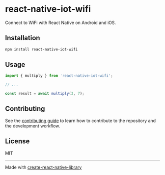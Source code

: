 # react-native-iot-wifi

Connect to WiFi with React Native on Android and iOS.

## Installation

```sh
npm install react-native-iot-wifi
```

## Usage

```js
import { multiply } from 'react-native-iot-wifi';

// ...

const result = await multiply(3, 7);
```

## Contributing

See the [contributing guide](CONTRIBUTING.md) to learn how to contribute to the repository and the development workflow.

## License

MIT

---

Made with [create-react-native-library](https://github.com/callstack/react-native-builder-bob)
